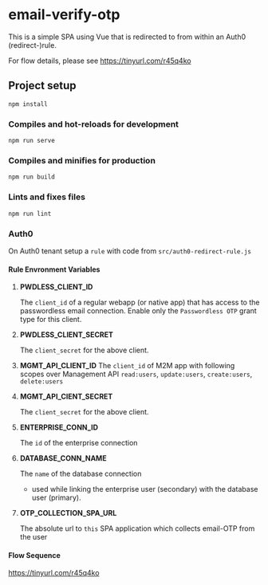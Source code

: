# email-verify-otp

This is a simple SPA using Vue that is redirected to from
within an Auth0 (redirect-)rule.

For flow details, please see
https://tinyurl.com/r45q4ko

## Project setup
```
npm install
```
### Compiles and hot-reloads for development
```
npm run serve
```

### Compiles and minifies for production
```
npm run build
```

### Lints and fixes files
```
npm run lint
```
### Auth0

On Auth0 tenant setup a `rule` with code from `src/auth0-redirect-rule.js`

#### Rule Envronment Variables ####

1. **PWDLESS_CLIENT_ID**
   
   The `client_id` of a regular webapp (or native app) that has access to the passwordless email connection. Enable only the `Passwordless OTP` grant type for this client.

2. **PWDLESS_CLIENT_SECRET**
   
   The `client_secret` for the above client.

3. **MGMT_API_CLIENT_ID**
   The `client_id` of M2M app with following scopes over Management API
   `read:users`, `update:users`, `create:users`, `delete:users`
   
4. **MGMT_API_CIENT_SECRET**
   
   The `client_secret` for the above client.

5. **ENTERPRISE_CONN_ID**

   The `id` of the enterprise connection

6. **DATABASE_CONN_NAME**

   The `name` of the database connection 
   - used while linking the enterprise user (secondary) with the database user (primary).

7. **OTP_COLLECTION_SPA_URL**
   
   The absolute url to `this` SPA application which collects email-OTP from the user

#### Flow Sequence ####
https://tinyurl.com/r45q4ko

